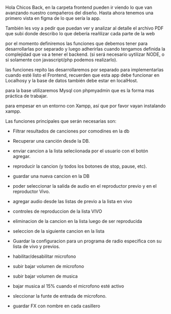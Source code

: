 Hola Chicos Back, en la carpeta frontend pueden ir viendo lo que van avanzando nuestro compañeros del diseño.
Hasta ahora tenemos una primero vista en figma de lo que sería la app.

También les voy a pedir que puedan ver y analizar al detalle el archivo PDF que subi donde describo lo que debería reañlizar cada parte de la web

por el momento definiremos las funciones que debemos tener para desarrollarlas por separado y luego adherirlas cuando tengamos definida la complejidad
que va a tener el backend. (si será necesario uytilizar NODE, o si solamente con javascript/php podemos realizarlo).

las funciones repito las desarrollaremos por separado para implementarlas cuando esté listo el Frontend, recuerden que esta app debe funcionar en Localhosy y la base de datos también debe estar en localHost.

para la base utilizaremos Mysql con phpmyadmin que es la forma mas práctica de trabajar.

para empesar en un entorno con Xampp, así que por favor vayan instalando xampp.

Las funciones principales que serán necesarias son:

* Filtrar resultados de canciones por comodines en la db

* Recuperar una canción desde la DB.

* enviar cancion a la lista seleciionada por el usuario con el botón agregar.

* reproducir la cancion (y todos los botones de stop, pause, etc).

* guardar una nueva cancion en la DB

* poder seleccionar la salida de audio en el reproductor previo y en el reproductor Vivo.

* agregar audio desde las listas de previo a la lista en vivo

* controles de reproduccion de la lista VIVO

* eliminacion de la cancion en la lista luego de ser reproducida

* seleccion de la siguiente cancion en la lista

* Guardar la configuracion para un programa de radio especifica con su lista de vivo y previos.

* habilitar/desabilitar microfono

* subir bajar volumen de microfono

* subir bajar volumen de musica

* bajar musica al 15% cuando el microfono esté activo

* sleccionar la funte de entrada de microfono.

* guardar FX con nombre en cada casillero


